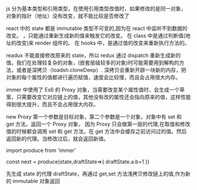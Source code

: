 js 分为基本类型和引用类型，在使用引用类型改值时，如果修改的是同一对象，对象的指针（地址）没有改变，就不能比较是否修改了

react 中的 state 都是 immutable 类型不可变的,因为在 react 中监听不到数据的改变。
，只能通过重新生成新的值来触发它的改变。
在 class 中是通过判断值(地址的改变)来 render 组件的。
在 hooks 中，是通过值的改变来重新执行方法的。

readux 不能直接修改原来的 state，所以 redux 通过 dispatch 重新生成新的值。我们在处理较复杂的对象，(嵌套层级较多的对象)时可能需要用到解构的方法，或者是深拷贝（loadsh.cloneDeep）.
深拷贝会重新开辟一块新的内存，把对象的每个属性的值都进行遍历赋值，速度会比较慢，而且会占用很大内存。

immer 中使用了 Es6 的 Proxy 对象，当需要改变某个属性值时，会生成一个草案，只需要改变它对应链上的值，其他没有改的属性还会指向原来的值，这样性能得到很大提升，而且不会占用很大内存。

new Proxy 第一个参数是目标对象，第二个参数是一个对象，对象中有 set 和 get 方法，返回一个 Proxy 对象，
因为 Proxy 只会做第一层的代理,在取值和修改值的时候都会调用 set 和 get 方法，在 get 方法中会缓存之前访问过的值。然后返回新的代理。当修改过后，就会返回新值。

import produce from 'immer'

const next = produce(state,draftState=>{
draftState.a.b=1
})

先生成 state 的代理 draftState，再通过 get,set 方法浅拷贝修改链上的值,作为新的 immutable 对象返回
